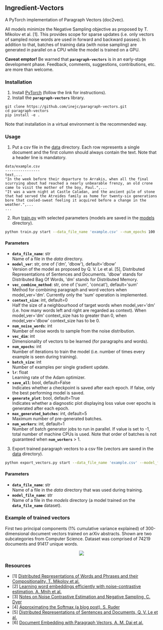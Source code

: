 ## Ingredient-Vectors

A PyTorch implementation of Paragraph Vectors (doc2vec).

All models minimize the Negative Sampling objective as proposed by T. Mikolov et al. [1]. This provides scope for sparse updates (i.e. only vectors of sampled noise words are used in forward and backward passes). In addition to that, batches of training data (with noise sampling) are generated in parallel on a CPU while the model is trained on a GPU.

**Caveat emptor!** Be warned that **`paragraph-vectors`** is in an early-stage development phase. Feedback, comments, suggestions, contributions, etc. are more than welcome.

### Installation
1. Install [PyTorch](http://pytorch.org) (follow the link for instructions).
2. Install the **`paragraph-vectors`** library.
```
git clone https://github.com/inejc/paragraph-vectors.git
cd paragraph-vectors
pip install -e .
```
Note that installation in a virtual environment is the recommended way.

### Usage
1. Put a csv file in the [data](data) directory. Each row represents a single document and the first column should always contain the text. Note that a header line is mandatory.
```text
data/example.csv
----------------
text,...
"In the week before their departure to Arrakis, when all the final scurrying about had reached a nearly unbearable frenzy, an old crone came to visit the mother of the boy, Paul.",...
"It was a warm night at Castle Caladan, and the ancient pile of stone that had served the Atreides family as home for twenty-six generations bore that cooled-sweat feeling it acquired before a change in the weather.",...
...
```
2. Run [train.py](paragraphvec/train.py) with selected parameters (models are saved in the [models](models) directory).
```bash
python train.py start --data_file_name 'example.csv' --num_epochs 100 --batch_size 32 --num_noise_words 2 --vec_dim 100 --lr 1e-3
```

#### Parameters
* **`data_file_name`**: str\
Name of a file in the *data* directory.
* **`model_ver`**: str, one of ('dm', 'dbow'), default='dbow'\
Version of the model as proposed by Q. V. Le et al. [5], Distributed Representations of Sentences and Documents. 'dbow' stands for Distributed Bag Of Words, 'dm' stands for Distributed Memory.
* **`vec_combine_method`**: str, one of ('sum', 'concat'), default='sum'\
Method for combining paragraph and word vectors when model_ver='dm'. Currently only the 'sum' operation is implemented.
* **`context_size`**: int, default=0\
Half the size of a neighbourhood of target words when model_ver='dm' (i.e. how many words left and right are regarded as context). When model_ver='dm' context_size has to greater than 0, when model_ver='dbow' context_size has to be 0.
* **`num_noise_words`**: int\
Number of noise words to sample from the noise distribution.
* **`vec_dim`**: int\
Dimensionality of vectors to be learned (for paragraphs and words).
* **`num_epochs`**: int\
Number of iterations to train the model (i.e. number of times every example is seen during training).
* **`batch_size`**: int\
Number of examples per single gradient update.
* **`lr`**: float\
Learning rate of the Adam optimizer.
* **`save_all`**: bool, default=False\
Indicates whether a checkpoint is saved after each epoch. If false, only the best performing model is saved.
* **`generate_plot`**: bool, default=True\
Indicates whether a diagnostic plot displaying loss value over epochs is generated after each epoch.
* **`max_generated_batches`**: int, default=5\
Maximum number of pre-generated batches.
* **`num_workers`**: int, default=1\
Number of batch generator jobs to run in parallel. If value is set to -1, total number of machine CPUs is used. Note that order of batches is not guaranteed when **`num_workers`** > 1.

3. Export trained paragraph vectors to a csv file (vectors are saved in the [data](data) directory).
```bash
python export_vectors.py start --data_file_name 'example.csv' --model_file_name 'example_model.dbow_numnoisewords.2_vecdim.100_batchsize.32_lr.0.001000_epoch.25_loss.0.981524.pth.tar'
```

#### Parameters
* **`data_file_name`**: str\
Name of a file in the *data* directory that was used during training.
* **`model_file_name`**: str\
Name of a file in the *models* directory (a model trained on the **`data_file_name`** dataset).

### Example of trained vectors
First two principal components (1% cumulative variance explained) of 300-dimensional document vectors trained on arXiv abstracts. Shown are two subcategories from Computer Science. Dataset was comprised of 74219 documents and 91417 unique words.
<p align="center">
    <img src="/.github/learned_vectors_pca.png?raw=true"/>
</p>

### Resources
* [1] [Distributed Representations of Words and Phrases and their Compositionality, T. Mikolov et al.](https://arxiv.org/abs/1310.4546)
* [2] [Learning word embeddings efficiently with noise-contrastive estimation, A. Mnih et al.](http://papers.nips.cc/paper/5165-learning-word-embeddings-efficiently-with)
* [3] [Notes on Noise Contrastive Estimation and Negative Sampling, C. Dyer](https://arxiv.org/abs/1410.8251)
* [4] [Approximating the Softmax (a blog post), S. Ruder](http://ruder.io/word-embeddings-softmax/index.html)
* [5] [Distributed Representations of Sentences and Documents, Q. V. Le et al.](https://arxiv.org/abs/1405.4053)
* [6] [Document Embedding with Paragraph Vectors, A. M. Dai et al.](https://arxiv.org/abs/1507.07998)
